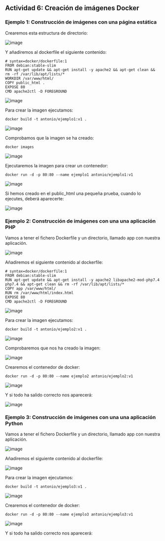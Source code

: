 ## Actividad 6: Creación de imágenes Docker

### Ejemplo 1: Construcción de imágenes con una página estática

Crearemos esta estructura de directorio:

![image](https://github.com/ElAnotio/SRI-ASIR2/assets/122453991/652b1d3a-72ed-49e3-b16e-16c31f9547ee)

Y añadiremos al dockerfile el siguiente contenido:

```
# syntax=docker/dockerfile:1
FROM debian:stable-slim
RUN apt-get update && apt-get install -y apache2 && apt-get clean && rm -rf /var/lib/apt/lists/*
WORKDIR /var/www/html/
COPY public_html .
EXPOSE 80
CMD apache2ctl -D FOREGROUND
```

![image](https://github.com/ElAnotio/SRI-ASIR2/assets/122453991/5a2bfc6c-b89d-44c7-ac7d-2b92eea5fb74)

Para crear la imagen ejecutamos:

```
docker build -t antonio/ejemplo1:v1 .
```

![image](https://github.com/ElAnotio/SRI-ASIR2/assets/122453991/1d0a75d9-385f-421d-8f43-a9fb5fdf1d7a)

Comprobamos que la imagen se ha creado:

```
docker images
```

![image](https://github.com/ElAnotio/SRI-ASIR2/assets/122453991/0425c8cb-3515-4da5-b311-56b7173d3e8f)

Ejecutaremos la imagen para crear un contenedor:

```
docker run -d -p 80:80 --name ejemplo1 antonio/ejemplo1:v1
```

![image](https://github.com/ElAnotio/SRI-ASIR2/assets/122453991/e3f8026b-2f31-4a3c-946e-6d0ea064ab7c)

Si hemos creado en el public_html una pequeña prueba, cuando lo ejecutes, deberá aparecerte:

![image](https://github.com/ElAnotio/SRI-ASIR2/assets/122453991/d87d7112-fc7b-478d-bec1-1ff5066e07de)

### Ejemplo 2: Construcción de imágenes con una una aplicación PHP

Vamos a tener el fichero Dockerfile y un directorio, llamado app con nuestra aplicación.

![image](https://github.com/ElAnotio/SRI-ASIR2/assets/122453991/bdea4991-1a59-4b77-9ecc-046b7f0ee673)

Añadiremos el siguiente contenido al dockerfile:

```
# syntax=docker/dockerfile:1
FROM debian:stable-slim
RUN apt-get update && apt-get install -y apache2 libapache2-mod-php7.4 php7.4 && apt-get clean && rm -rf /var/lib/apt/lists/*
COPY app /var/www/html/
RUN rm /var/www/html/index.html
EXPOSE 80
CMD apache2ctl -D FOREGROUND
```

![image](https://github.com/ElAnotio/SRI-ASIR2/assets/122453991/c9d421a2-6781-47dc-ac71-b49156d4afa8)

Para crear la imagen ejecutamos:

```
docker build -t antonio/ejemplo2:v1 .
```

![image](https://github.com/ElAnotio/SRI-ASIR2/assets/122453991/39722449-1bdd-412c-9094-efa80f4b8a65)

Comprobaremos que nos ha creado la imagen:

![image](https://github.com/ElAnotio/SRI-ASIR2/assets/122453991/adc97062-ac3d-4e04-a1d3-cc2632bf5886)

Crearemos el contenedor de docker:

```
docker run -d -p 80:80 --name ejemplo2 antonio/ejemplo2:v1
```

![image](https://github.com/ElAnotio/SRI-ASIR2/assets/122453991/27c416d3-c05d-4e96-82eb-e20d6b3f6520)

Y si todo ha salido correcto nos aparecerá:

![image](https://github.com/ElAnotio/SRI-ASIR2/assets/122453991/a373e9c5-ceab-4ddc-bc53-4c8acd433462)

### Ejemplo 3: Construcción de imágenes con una una aplicación Python

Vamos a tener el fichero Dockerfile y un directorio, llamado app con nuestra aplicación.

![image](https://github.com/ElAnotio/SRI-ASIR2/assets/122453991/ff0b063e-cd46-4991-8649-a66e7298821c)

Añadiremos el siguiente contenido al dockerfile:

![image](https://github.com/ElAnotio/SRI-ASIR2/assets/122453991/68460401-e25c-41b2-8d5f-9d9e40a74185)

Para crear la imagen ejecutamos:

```
docker build -t antonio/ejemplo3:v1 .
```

![image](https://github.com/ElAnotio/SRI-ASIR2/assets/122453991/3b123100-4ae5-4e0c-b90b-b527263b0417)

Crearemos el contenedor de docker:

```
docker run -d -p 80:80 --name ejemplo3 antonio/ejemplo3:v1
```

![image](https://github.com/ElAnotio/SRI-ASIR2/assets/122453991/15406efc-8844-4a29-aeba-b0da54cff0b8)

Y si todo ha salido correcto nos aparecerá:
















